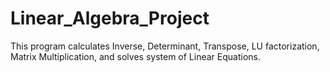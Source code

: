 # Linear_Algebra_Project
This program calculates Inverse, Determinant, Transpose, LU factorization, Matrix Multiplication, and solves system of Linear Equations. 

